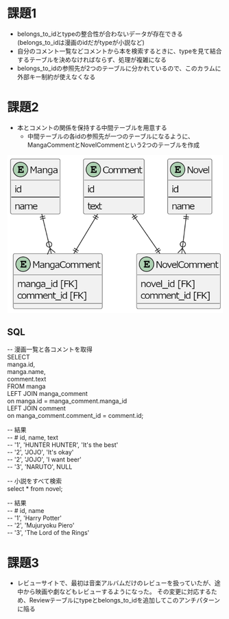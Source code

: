 # 課題1
- belongs_to_idとtypeの整合性が合わないデータが存在できる(belongs_to_idは漫画のidだがtypeが小説など)
- 自分のコメント一覧などコメントから本を検索するときに、typeを見て結合するテーブルを決めなければならず、処理が複雑になる
- belongs_to_idの参照先が2つのテーブルに分かれているので、このカラムに外部キー制約が使えなくなる

# 課題2
- 本とコメントの関係を保持する中間テーブルを用意する
    - 中間テーブルの各idの参照先が一つのテーブルになるように、MangaCommentとNovelCommentという2つのテーブルを作成

![](db8.png)

## SQL
-- 漫画一覧と各コメントを取得  
SELECT   
 manga.id,  
 manga.name,  
 comment.text  
FROM manga   
LEFT JOIN manga_comment  
on manga.id = manga_comment.manga_id  
LEFT JOIN comment  
on manga_comment.comment_id = comment.id;  

-- 結果  
-- # id, name, text  
-- '1', 'HUNTER HUNTER', 'It\'s the best'  
-- '2', 'JOJO', 'It\'s okay'  
-- '2', 'JOJO', 'I want beer'  
-- '3', 'NARUTO', NULL  

-- 小説をすべて検索  
select * from novel;  

-- 結果  
-- # id, name  
-- '1', 'Harry Potter'  
-- '2', 'Mujuryoku Piero'  
-- '3', 'The Lord of the Rings'  


# 課題3
- レビューサイトで、最初は音楽アルバムだけのレビューを扱っていたが、途中から映画や劇などもレビューするようになった。
その変更に対応するため、Reviewテーブルにtypeとbelongs_to_idを追加してこのアンチパターンに陥る

